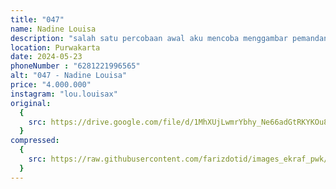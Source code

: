 ```yaml
---
title: "047"
name: Nadine Louisa
description: "salah satu percobaan awal aku mencoba menggambar pemandangan."
location: Purwakarta
date: 2024-05-23
phoneNumber : "6281221996565"
alt: "047 - Nadine Louisa"
price: "4.000.000"
instagram: "lou.louisax"
original:
  {
    src: https://drive.google.com/file/d/1MhXUjLwmrYbhy_Ne66adGtRKYKOu8GHG/view?usp=sharing,
  }
compressed:
  {
    src: https://raw.githubusercontent.com/farizdotid/images_ekraf_pwk/main/purwarupa/compressed/047_nadine.png,
  }
---
```


